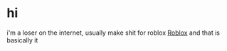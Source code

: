 # hi

i'm a loser on the internet, usually make shit for roblox [Roblox](https://www.roblox.com/users/3338898523/profile)
and that is basically it
